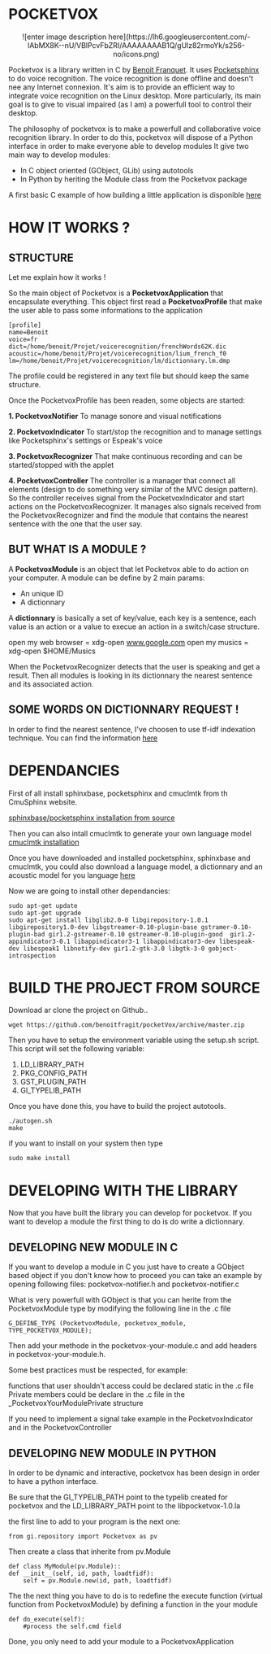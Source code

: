 
**POCKETVOX**
=============
<div style="text-align:center" markdown="1">
![enter image description here](https://lh6.googleusercontent.com/-lAbMX8K--nU/VBlPcvFbZRI/AAAAAAAAB1Q/gUlz82rmoYk/s256-no/icons.png)
</div>

Pocketvox is a library written in C by [Benoit Franquet](https://plus.google.com/117186375453277453598/posts). It uses [Pocketsphinx](http://cmusphinx.sourceforge.net/wiki/tutorialpocketsphinx) to do voice recognition. The voice recognition is done offline and doesn't nee any Internet connexion.  It's aim is to provide an efficient way to integrate voice recognition on the Linux desktop. More particularly, its main goal is to give to visual impaired (as I am) a powerfull tool to control their desktop. 

The philosophy of pocketvox is to make a powerfull and collaborative voice recognition library. In order to do this, pocketvox will dispose of a Python interface in order to make everyone able to develop modules
It give two main way to develop modules:

* In C object oriented (GObject, GLib) using autotools
* In Python by heriting the Module class from the Pocketvox package

A first basic C example of how building a little application is disponible [here](https://github.com/benoitfragit/pocketVox/blob/master/src/main.c)

**HOW IT WORKS ?**
=================

STRUCTURE
--------------

Let me explain how it works !

So the main object of Pocketvox is a **PocketvoxApplication** that encapsulate everything.
This object first read a **PocketvoxProfile** that make the user able to pass some informations to the application

    [profile]
    name=Benoit
    voice=fr
    dict=/home/benoit/Projet/voicerecognition/frenchWords62K.dic
    acoustic=/home/benoit/Projet/voicerecognition/lium_french_f0
    lm=/home/benoit/Projet/voicerecognition/lm/dictionnary.lm.dmp

The profile could be registered in any text file but should keep the same structure.

Once the PocketvoxProfile has been readen, some objects are started:

 **1. PocketvoxNotifier**
 To manage sonore and visual notifications
  
 **2. PocketvoxIndicator**
 To start/stop the recognition and to manage settings like Pocketsphinx's settings or Espeak's voice
 
 **3. PocketvoxRecognizer**
 That make continuous recording and can be started/stopped with the applet

 **4. PocketvoxController**
The controller is a manager that connect all elements (design to do something very similar of the MVC design pattern). So the controller receives signal from the PocketvoxIndicator and start actions on the PocketvoxRecognizer. It manages also signals received from the PocketvoxRecognizer and find the module that contains the nearest sentence with the one that the user say.

BUT WHAT IS A MODULE ?
------------------------------

A **PocketvoxModule** is an object that let Pocketvox able to do action on your computer. A module can be define by 2 main params:

 - An unique ID
 - A dictionnary

A **dictionnary** is basically a set of key/value, each key is a sentence, each value is an action or a value to execue an action in a switch/case structure.

open my web browser = xdg-open www.google.com
open my musics = xdg-open $HOME/Musics

When the PocketvoxRecognizer detects that the user is speaking and get a result. Then all modules is looking in its dictionnary the nearest sentence and its associated action.

SOME WORDS ON DICTIONNARY REQUEST !
--------------------------------------

In order to find the nearest sentence, I've choosen to use tf-idf indexation technique. You can find the information [here](http://stevenloria.com/finding-important-words-in-a-document-using-tf-idf/) 

DEPENDANCIES
============

First of all install sphinxbase, pocketsphinx and cmuclmtk from th CmuSphinx website. 

[sphinxbase/pocketsphinx installation from source](http://cmusphinx.sourceforge.net/wiki/tutorialpocketsphinx)

Then you can also intall cmuclmtk to generate your own language model 
[cmuclmtk  installation](http://cmusphinx.sourceforge.net/wiki/cmuclmtkdevelopment) 

Once you have downloaded and installed pocketsphinx, sphinxbase and cmuclmtk, you could also download a language model, a dictionnary and an acoustic model for you language [here](http://sourceforge.net/projects/cmusphinx/files/Acoustic%20and%20Language%20Models/)

Now we are going to install other dependancies:

    sudo apt-get update
    sudo apt-get upgrade
    sudo apt-get install libglib2.0-0 libgirepository-1.0.1 libgirepository1.0-dev libgstreamer-0.10-plugin-base gstramer-0.10-plugin-bad gir1.2-gstreamer-0.10 gstreamer-0.10-plugin-good  gir1.2-appindicator3-0.1 libappindicator3-1 libappindicator3-dev libespeak-dev libespeak1 libnotify-dev gir1.2-gtk-3.0 libgtk-3-0 gobject-introspection


**BUILD THE PROJECT FROM SOURCE**
=============================

Download ar clone the project on Github..

    wget https://github.com/benoitfragit/pocketVox/archive/master.zip
 
 Then you have to setup the environment variable using the setup.sh script. This script will set the following variable:
 
 1. LD_LIBRARY_PATH
 2. PKG_CONFIG_PATH  
 3. GST_PLUGIN_PATH
 4. GI_TYPELIB_PATH

Once you have done this, you have to build the project autotools.

    ./autogen.sh
    make

if you want to install on your system then type

    sudo make install

**DEVELOPING WITH THE LIBRARY**
===========================

Now that you have built the library you can develop for pocketvox.  If you want to develop a module the first thing to do is do write a dictionnary.

DEVELOPING NEW MODULE IN C
-------------------------------------
If you want to develop a module in C you just have to create a GObject based object if you don't know how to proceed you can take an example by opening following files: pocketvox-notifier.h and pocketvox-notifier.c

What is very powerfull with GObject is that you can herite from the PocketvoxModule type by modifying the following line in the .c file

    G_DEFINE_TYPE (PocketvoxModule, pocketvox_module, TYPE_POCKETVOX_MODULE);

Then add your methode in the pocketvox-your-module.c and add headers in pocketvox-your-module.h.

Some best practices must be respected, for example:

functions that user shouldn't access could be declared static in the .c file
Private members could be declare in the .c file in the _PocketvoxYourModulePrivate structure

If you need to implement a signal take example in the PocketvoxIndicator and in the PocketvoxController


DEVELOPING NEW MODULE IN PYTHON
---------------------------------------------

In order to be dynamic and interactive, pocketvox has been design in order to have a python interface. 

Be sure that the GI_TYPELIB_PATH point to the typelib created for pocketvox and the LD_LIBRARY_PATH point to the libpocketvox-1.0.la

the first line to add to your program is the next one:

`from gi.repository import Pocketvox as pv`

Then create a class that inherite from pv.Module

    def class MyModule(pv.Module)::
	def __init__(self, id, path, loadtfidf):
		self = pv.Module.new(id, path, loadtfidf)
		
The	the next thing you have to do is to redefine the execute function (virtual function from PocketvoxModule) by defining a function in the your module

    def do_execute(self):
    	#process the self.cmd field
	
Done, you only need to add your module to a PocketvoxApplication	
